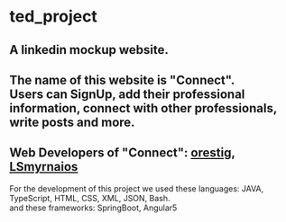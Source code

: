 # ted_project

A linkedin mockup website.
--------------------------------------------------

The name of this website is "Connect".<br>
Users can SignUp, add their professional information, connect with other professionals, write posts and more.
------------------------------------------------------------
Web Developers of "Connect":
[orestig](https://github.com/orestig), 
[LSmyrnaios](https://github.com/LSmyrnaios)
-------------------------------------------------------------
For the development of this project we used these languages:
JAVA, TypeScript, HTML, CSS, XML, JSON, Bash.
<br>
and these frameworks:
SpringBoot, Angular5
